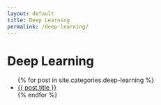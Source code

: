 ```yaml
---
layout: default
title: Deep Learning
permalink: /deep-learning/
---
```


# Deep Learning

<ul>
  {% for post in site.categories.deep-learning %}
    <li><a href="{{ post.url | relative_url }}">{{ post.title }}</a></li>
  {% endfor %}
</ul>
